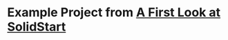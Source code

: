 # Example Project from [A First Look at SolidStart](https://ajcwebdev.com/2022/11/20/a-first-look-at-solidstart/)
